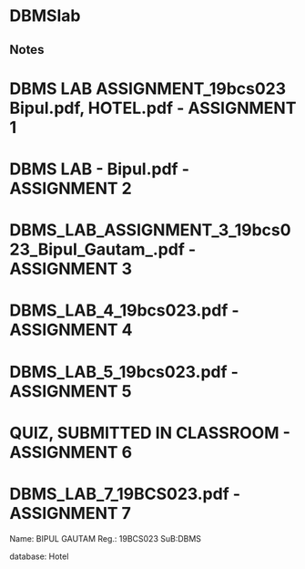 # DBMSlab

## Notes 

# DBMS LAB ASSIGNMENT_19bcs023 Bipul.pdf, HOTEL.pdf -    **ASSIGNMENT 1**


# DBMS LAB - Bipul.pdf -     **ASSIGNMENT 2**


# DBMS_LAB_ASSIGNMENT_3_19bcs023_Bipul_Gautam_.pdf -     **ASSIGNMENT 3**


# DBMS_LAB_4_19bcs023.pdf -    **ASSIGNMENT 4**


# DBMS_LAB_5_19bcs023.pdf -     **ASSIGNMENT 5**


# QUIZ, SUBMITTED IN CLASSROOM -     **ASSIGNMENT 6**


# DBMS_LAB_7_19BCS023.pdf -    **ASSIGNMENT 7**

Name: BIPUL GAUTAM
Reg.: 19BCS023
SuB:DBMS

database: Hotel           
